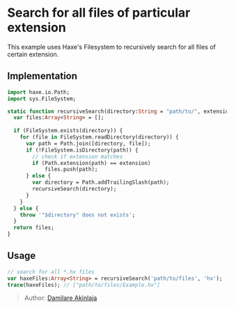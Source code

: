 [tags]: / "filesystem, sys, file"

# Search for all files of particular extension

This example uses Haxe's Filesystem to recursively search for all files of certain extension. 


## Implementation
```hx
import haxe.io.Path;
import sys.FileSystem;

static function recursiveSearch(directory:String = "path/to/", extension:String) {
  var files:Array<String> = [];
    
  if (FileSystem.exists(directory)) {
    for (file in FileSystem.readDirectory(directory)) {
      var path = Path.join([directory, file]);
      if (!FileSystem.isDirectory(path)) {
        // check if extension matches
        if (Path.extension(path) == extension)
            files.push(path);	
      } else {
        var directory = Path.addTrailingSlash(path);
        recursiveSearch(directory);
      }
    }
  } else {
    throw '"$directory" does not exists';
  }         
  return files;
}
```

## Usage
```hx
// search for all *.hx files
var haxeFiles:Array<String> = recursiveSearch('path/to/files', 'hx');
trace(haxeFiles); // ["path/to/files/Example.hx"]
```

> Author: [Damilare Akinlaja](https://github.com/darmie)
